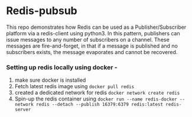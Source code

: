 # Redis-pubsub
This repo demonstrates how Redis can be used as a Publisher/Subscriber platform via a redis-client using python3. In this pattern, publishers can issue messages to any number of subscribers on a channel. These messages are fire-and-forget, in that if a message is published and no subscribers exists, the message evaporates and cannot be recovered.

### Setting up redis locally using docker -

1. make sure docker is installed
2. Fetch latest redis image using `docker pull redis`
3. created a dedicated network for redis `docker network create redis`
4. Spin-up the redis container using `docker run --name redis-docker --network redis --detach --publish 16379:6379 redis:latest redis-server`
